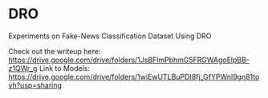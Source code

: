 # DRO
Experiments on Fake-News Classification Dataset Using DRO

Check out the writeup here: https://drive.google.com/drive/folders/1JsBFlmPbhmG5FRGWAgoElpBB-z1QWr_g
Link to Models: https://drive.google.com/drive/folders/1wiEwUTLBuPDI8fj_GfYPWnl9gn81tovh?usp=sharing
